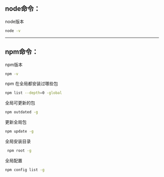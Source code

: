 ## node命令：

node版本
```bash
node -v
```

- - -

## npm命令：

npm版本
```bash
npm -v
```

npm 在全局都安装过哪些包
```bash
npm list --depth=0 -global
```

全局可更新的包
```bash
npm outdated -g 
```

更新全局包
```bash
npm update -g
```

全局安装目录
```bash
 npm root -g
```

全局配置
```bash
npm config list -g
```